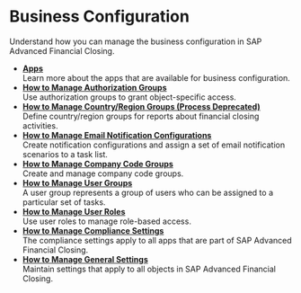 <!-- loio9719d0a40b3d46d4bd06554cf954ae57 -->

# Business Configuration

Understand how you can manage the business configuration in SAP Advanced Financial Closing.

-   **[Apps](apps-363fa37.md "Learn more about the apps that are available for business configuration.")**  
Learn more about the apps that are available for business configuration.
-   **[How to Manage Authorization Groups](how-to-manage-authorization-groups-d3c02b0.md "Use authorization groups to grant object-specific access.")**  
Use authorization groups to grant object-specific access.
-   **[How to Manage Country/Region Groups \(Process Deprecated\)](how-to-manage-country-region-groups-process-deprecated-9236c05.md "Define country/region groups for reports about financial closing activities.")**  
Define country/region groups for reports about financial closing activities.
-   **[How to Manage Email Notification Configurations](how-to-manage-email-notification-configurations-c4e2569.md "Create notification configurations and assign a set of email notification scenarios to a
		task list.")**  
Create notification configurations and assign a set of email notification scenarios to a task list.
-   **[How to Manage Company Code Groups](how-to-manage-company-code-groups-a79d8dc.md "Create and manage company code groups.")**  
Create and manage company code groups.
-   **[How to Manage User Groups](how-to-manage-user-groups-e2f793a.md "A user group represents a group of users who can be assigned to a particular set of
		tasks.")**  
A user group represents a group of users who can be assigned to a particular set of tasks.
-   **[How to Manage User Roles](how-to-manage-user-roles-c621794.md "Use user roles to manage role-based access.")**  
Use user roles to manage role-based access.
-   **[How to Manage Compliance Settings](how-to-manage-compliance-settings-835ce12.md "The compliance settings apply to all apps that are part of SAP Advanced
                                                  Financial Closing.")**  
The compliance settings apply to all apps that are part of SAP Advanced Financial Closing.
-   **[How to Manage General Settings](how-to-manage-general-settings-a4be7f7.md "Maintain settings that apply to all objects in SAP Advanced
                                                  Financial Closing.")**  
Maintain settings that apply to all objects in SAP Advanced Financial Closing.

